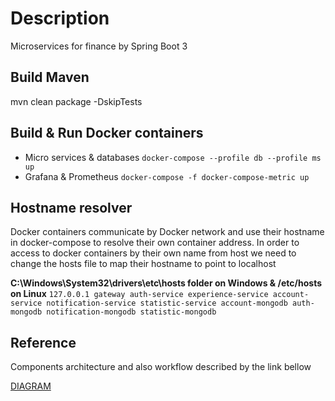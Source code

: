 
# Description
Microservices for finance by Spring Boot 3

## Build Maven
mvn clean package -DskipTests 

## Build & Run Docker containers
- Micro services & databases
`docker-compose --profile db --profile ms up`
- Grafana & Prometheus
`docker-compose -f docker-compose-metric up`

## Hostname resolver
Docker containers communicate by Docker network and use their hostname in docker-compose to resolve their own container address.
In order to access to docker containers by their own name from host we need to change the hosts file to map their hostname to point to localhost

****C:\Windows\System32\drivers\etc\hosts folder on Windows & /etc/hosts on Linux****
`127.0.0.1 gateway auth-service experience-service account-service notification-service statistic-service account-mongodb auth-mongodb notification-mongodb statistic-mongodb`

## Reference
Components architecture and also workflow described by the link bellow

[DIAGRAM](https://viewer.diagrams.net/?tags=%7B%7D&lightbox=1&highlight=0000ff&edit=_blank&layers=1&nav=1&title=PM.drawio#Uhttps%3A%2F%2Fdrive.google.com%2Fuc%3Fid%3D1nmZasrVd5d0Cm0rj1czmavtlG8exHV45%26export%3Ddownload)